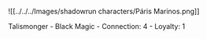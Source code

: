![[../../../Images/shadowrun characters/Páris Marinos.png]]

Talismonger
	- Black Magic
	- Connection: 4
	- Loyalty: 1